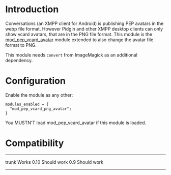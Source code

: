 Introduction
============

Conversations (an XMPP client for Android) is publishing PEP avatars in the webp file format. However Pidgin and other XMPP desktop clients can only show vcard avatars, that are in the PNG file format. This module is the [mod_pep_vcard_avatar](https://modules.prosody.im/mod_pep_vcard_avatar.html) module extended to also change the avatar file format to PNG.

This module needs `convert` from ImageMagick as an additional dependency.

Configuration
=============

Enable the module as any other:

    modules_enabled = {
      "mod_pep_vcard_png_avatar";
    }

You MUSTN'T load mod\_pep\_vcard\_avatar if this module is loaded.

Compatibility
=============

  ----- -------------
  trunk Works
  0.10  Should work
  0.9   Should work
  ----- -------------


